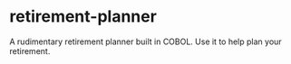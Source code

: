 # retirement-planner
A rudimentary retirement planner built in COBOL. Use it to help plan your retirement.
